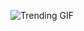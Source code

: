 
<!-- GIF_SECTION -->
![Trending GIF](https://media4.giphy.com/media/v1.Y2lkPThiYjIxNzcyd2N1ZzZ4b3g5ODM5azk1anRvenhmYnFxM2w4c2diZmt6bXF6ZzVrdCZlcD12MV9naWZzX3NlYXJjaCZjdD1n/A06UFEx8jxEwU/giphy.gif)
<!-- END_GIF_SECTION -->
